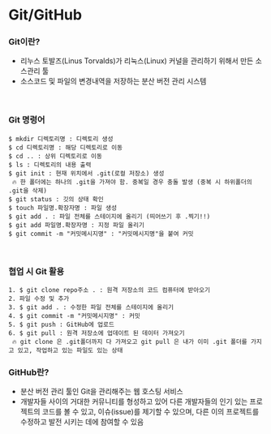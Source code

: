 <h1>Git/GitHub</h1>
<h3>Git이란?</h3>
<ul>
<li>리누스 토발즈(Linus Torvalds)가 리눅스(Linux) 커널을 관리하기 위해서 만든 소스관리 툴</li>
<li>소스코드 및 파일의 변경내역을 저장하는 분산 버전 관리 시스템</li>
</ul>
<br>
<h3>Git 명령어</h3>

    $ mkdir 디렉토리명 : 디렉토리 생성
    $ cd 디렉토리명 : 해당 디렉토리로 이동
    $ cd .. : 상위 디렉토리로 이동
    $ ls : 디렉토리의 내용 출력
    $ git init : 현재 위치에서 .git(로컬 저장소) 생성
     🔥 한 폴더에는 하나의 .git을 가져야 함. 중복일 경우 충돌 발생 (중복 시 하위폴더의 .git을 삭제)
    $ git status : 깃의 상태 확인
    $ touch 파일명.확장자명 : 파일 생성
    $ git add . : 파일 전체를 스테이지에 올리기 (띄어쓰기 후 .찍기!!)
    $ git add 파일명.확장자명 : 지정 파일 올리기
    $ git commit -m "커밋메시지명" : "커밋메시지명"을 붙여 커밋
    
<br>    
<h3>협업 시 Git 활용</h3>

    1. $ git clone repo주소 . : 원격 저장소의 코드 컴퓨터에 받아오기
    2. 파일 수정 및 추가
    3. $ git add . : 수정한 파일 전체를 스테이지에 올리기
    4. $ git commit -m "커밋메시지명" : 커밋
    5. $ git push : GitHub에 업로드
    6. $ git pull : 원격 저장소에 업데이트 된 데이터 가져오기
     🔥 git clone 은 .git폴더까지 다 가져오고 git pull 은 내가 이미 .git 폴더를 가지고 있고, 작업하고 있는 파일도 있는 상태
    
<h3>GitHub란?</h3>
<ul>
  <li>분산 버전 관리 툴인 Git을 관리해주는 웹 호스팅 서비스</li>
  <li>개발자들 사이의 거대한 커뮤니티를 형성하고 있어 다른 개발자들의 인기 있는 프로젝트의 코드를 볼 수 있고, 이슈(issue)를 제기할 수 있으며, 다른 이의 프로젝트를 수정하고 발전 시키는 데에 참여할 수 있음</li>
</ul>
